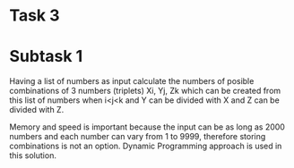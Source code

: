 # Task 3
# Subtask 1

Having a list of numbers as input calculate the numbers of posible combinations of 3 numbers (triplets) Xi, Yj, Zk  which can be created from this list of numbers when i<j<k and Y can be divided with X and Z can be divided with Z.

Memory and speed is important because the input can be as long as 2000 numbers and each number can vary from 1 to 9999, therefore storing combinations is not an option. Dynamic Programming approach is used in this solution.